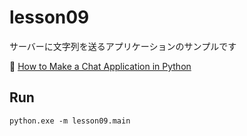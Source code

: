 # lesson09

サーバーに文字列を送るアプリケーションのサンプルです  

📖 [How to Make a Chat Application in Python](https://www.thepythoncode.com/article/make-a-chat-room-application-in-python)

## Run

```shell
python.exe -m lesson09.main
```

